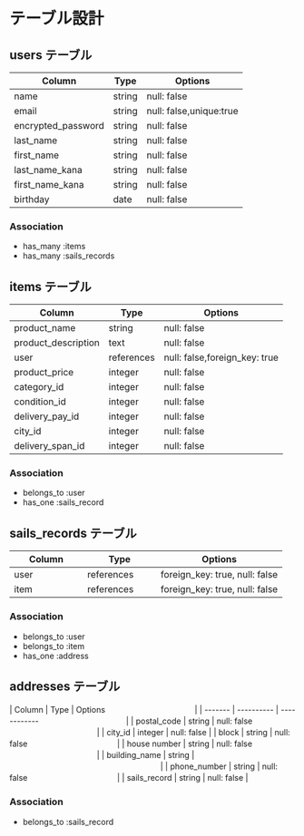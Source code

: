 # テーブル設計

## users テーブル

| Column             | Type    | Options     |
| ------------------ | ------  | ----------- |
| name               | string  | null: false |
| email              | string  | null: false,unique:true|
| encrypted_password | string  | null: false |
| last_name          | string  | null: false |
| first_name         | string  | null: false |
| last_name_kana     | string  | null: false |
| first_name_kana    | string  | null: false |
| birthday           | date | null: false |


### Association

- has_many  :items
- has_many  :sails_records


## items テーブル

| Column                | Type   | Options     |
| ------                | ------ | ----------- |
| product_name          | string | null: false |
| product_description   | text   | null: false |
| user               | references | null: false,foreign_key: true |
| product_price         | integer| null: false |
| category_id         　| integer | null: false|
| condition_id          | integer | null: false |
| delivery_pay_id       | integer | null: false |
| city_id               | integer      | null: false|
| delivery_span_id      | integer | null: false |


### Association

- belongs_to :user
- has_one :sails_record


## sails_records テーブル

| Column          | Type       | Options                       |
| ------          | ---------- | ------------------------------|
| user　　　　　    | references　　| foreign_key: true, null: false |
| item 　　　      | references　　| foreign_key: true, null: false |

### Association

- belongs_to :user
- belongs_to :item
- has_one :address


## addresses テーブル

| Column            | Type       | Options     　　　　　　　　　　　|
| -------           | ---------- | ------------　　　　　　　　　　　|
| postal_code       | string     | null: false 　　　　　　　　　　　|
| city_id           | integer    | null: false                  |
| block             | string     | null: false 　　　　　　　　　　　|
| house number      | string     | null: false 　　　　　　　　　　　|
| building_name     | string     | 　　　　　　　　　　　　　　　　　　　|
| phone_number         | string     | null: false 　　　　　　　　　　　|
| sails_record          | string | null: false |

### Association

- belongs_to :sails_record